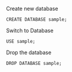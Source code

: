 
Create new database

```
CREATE DATABASE sample;
```


Switch to Database

```
USE sample;
```


Drop the database

```
DROP DATABASE sample;
```
